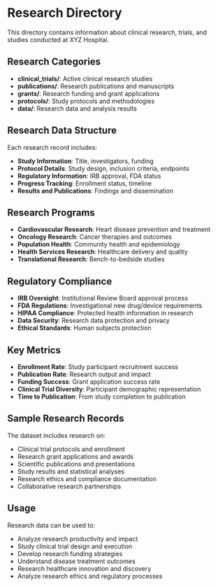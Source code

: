# Research Directory

This directory contains information about clinical research, trials, and studies conducted at XYZ Hospital.

## Research Categories

- **clinical_trials/**: Active clinical research studies
- **publications/**: Research publications and manuscripts
- **grants/**: Research funding and grant applications
- **protocols/**: Study protocols and methodologies
- **data/**: Research data and analysis results

## Research Data Structure

Each research record includes:

- **Study Information**: Title, investigators, funding
- **Protocol Details**: Study design, inclusion criteria, endpoints
- **Regulatory Information**: IRB approval, FDA status
- **Progress Tracking**: Enrollment status, timeline
- **Results and Publications**: Findings and dissemination

## Research Programs

- **Cardiovascular Research**: Heart disease prevention and treatment
- **Oncology Research**: Cancer therapies and outcomes
- **Population Health**: Community health and epidemiology
- **Health Services Research**: Healthcare delivery and quality
- **Translational Research**: Bench-to-bedside studies

## Regulatory Compliance

- **IRB Oversight**: Institutional Review Board approval process
- **FDA Regulations**: Investigational new drug/device requirements
- **HIPAA Compliance**: Protected health information in research
- **Data Security**: Research data protection and privacy
- **Ethical Standards**: Human subjects protection

## Key Metrics

- **Enrollment Rate**: Study participant recruitment success
- **Publication Rate**: Research output and impact
- **Funding Success**: Grant application success rate
- **Clinical Trial Diversity**: Participant demographic representation
- **Time to Publication**: From study completion to publication

## Sample Research Records

The dataset includes research on:

- Clinical trial protocols and enrollment
- Research grant applications and awards
- Scientific publications and presentations
- Study results and statistical analyses
- Research ethics and compliance documentation
- Collaborative research partnerships

## Usage

Research data can be used to:

- Analyze research productivity and impact
- Study clinical trial design and execution
- Develop research funding strategies
- Understand disease treatment outcomes
- Research healthcare innovation and discovery
- Analyze research ethics and regulatory processes